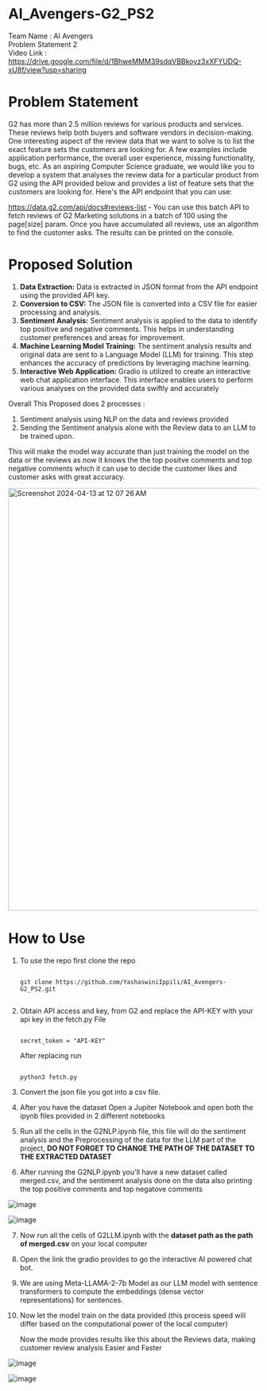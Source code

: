 # AI_Avengers-G2_PS2
Team Name : AI Avengers <br>
Problem Statement 2
<br>
Video Link : https://drive.google.com/file/d/1BhweMMM39sdqVBBkoyz3xXFYUDQ-xU8f/view?usp=sharing

# Problem Statement
G2 has more than 2.5 million reviews for various products and services. These reviews help both buyers and software vendors in decision-making. One interesting aspect of the review data that we want to solve is to list the exact feature sets the customers are looking for. A few examples include application performance, the overall user experience, missing functionality, bugs, etc. As an aspiring Computer Science graduate, we would like you to develop a system that analyses the review data for a particular product from G2 using the API provided below and provides a list of feature sets that the customers are looking for. Here's the API endpoint that you can use:

https://data.g2.com/api/docs#reviews-list - You can use this batch API to fetch reviews of G2 Marketing solutions in a batch of 100 using the page[size] param. Once you have accumulated all reviews, use an algorithm to find the customer asks. The results can be printed on the console.

# Proposed Solution
1. **Data Extraction:** Data is extracted in JSON format from the API endpoint using the provided API key.<br>
2. **Conversion to CSV:** The JSON file is converted into a CSV file for easier processing and analysis.<br>
3. **Sentiment Analysis:** Sentiment analysis is applied to the data to identify top positive and negative comments. This helps in understanding customer preferences and areas for improvement.<br>
4. **Machine Learning Model Training:** The sentiment analysis results and original data are sent to a Language Model (LLM) for training. This step enhances the accuracy of predictions by leveraging machine learning.
5. **Interactive Web Application:** Gradio is utilized to create an interactive web chat application interface. This interface enables users to perform various analyses on the provided data swiftly and accurately

Overall This Proposed does 2 processes :
1) Sentiment analysis using NLP on the data and reviews provided
2) Sending the Sentiment analysis alone with the Review data to an LLM to be trained upon.

This will make the model way accurate than just training the model on the data or the reviews as now it knows the the top positve comments and top negative comments which it can use to decide the customer likes and customer asks with great accuracy.

<img width="849" alt="Screenshot 2024-04-13 at 12 07 26 AM" src="https://github.com/YashaswiniIppili/AI_Avengers-G2_PS2/assets/107344920/e2a4b81d-1974-4181-a775-aba518b693fa">


# How to Use 
1. To use the repo first clone the repo <br>
    ```

    git clone https://github.com/YashaswiniIppili/AI_Avengers-G2_PS2.git
  
    ```

2. Obtain API access and key, from G2 and replace the API-KEY with your api key in the fetch.py File
   ```
   
   secret_token = "API-KEY"
   
   ```
   After replacing run
   ```

   python3 fetch.py

   ```
3. Convert the json file you got into a csv file.
4. After you have the dataset Open a Jupiter Notebook and open both the ipynb files provided in 2 different notebooks
5. Run all the cells in the G2NLP.ipynb file, this file will do the sentiment analysis and the Preprocessing of the data for the LLM part of the project, **DO NOT FORGET TO CHANGE THE PATH OF THE DATASET TO THE EXTRACTED DATASET**
6. After running the G2NLP.ipynb you'll have a new dataset called merged.csv, and the sentimemt analysis done on the data also printing the top positive comments and top negatove comments
   
  ![image](https://github.com/YashaswiniIppili/AI_Avengers-G2_PS2/assets/107344920/31ac614a-6815-4158-8062-bf90b5c20b0f)

  ![image](https://github.com/YashaswiniIppili/AI_Avengers-G2_PS2/assets/107344920/f3991361-0e83-4708-bb1e-e858dc4297e7)


7. Now run all the cells of G2LLM.ipynb with the **dataset path as the path of merged.csv** on your local computer
8. Open the link the gradio provides to go the interactive AI powered chat bot.
9. We are using Meta-LLAMA-2-7b Model as our LLM model with sentence transformers to compute the embeddings (dense vector representations) for sentences.
10. Now let the model train on the data provided (this process speed will differ based on the computational power of the local computer)

    Now the mode provides results like this about the Reviews data, making customer review analysis Easier and Faster 
    
![image](https://github.com/YashaswiniIppili/AI_Avengers-G2_PS2/assets/107344920/75755d99-dabb-4c86-8868-6afeab79f6a8)

![image](https://github.com/YashaswiniIppili/AI_Avengers-G2_PS2/assets/107344920/acb9e0b3-b8f7-4f93-a751-605146da013c)

    

